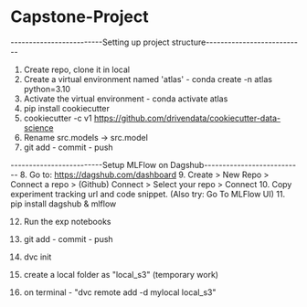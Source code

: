 # Capstone-Project
-------------------------Setting up project structure---------------------------

1. Create repo, clone it in local
2. Create a virtual environment named 'atlas' - conda create -n atlas python=3.10
3. Activate the virtual environment - conda activate atlas
4. pip install cookiecutter
5. cookiecutter -c v1 https://github.com/drivendata/cookiecutter-data-science
6. Rename src.models -> src.model
7. git add - commit - push

-------------------------Setup MLFlow on Dagshub---------------------------
8. Go to: https://dagshub.com/dashboard
9. Create > New Repo > Connect a repo > (Github) Connect > Select your repo > Connect
10. Copy experiment tracking url and code snippet. (Also try: Go To MLFlow UI)
11. pip install dagshub & mlflow

12. Run the exp notebooks
13. git add - commit - push

14. dvc init
15. create a local folder as "local_s3" (temporary work)
16. on terminal - "dvc remote add -d mylocal local_s3"